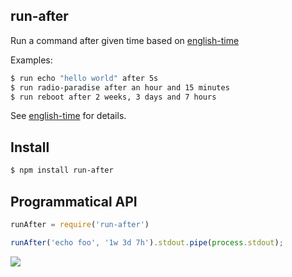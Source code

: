 ## run-after

Run a command after given time based on [english-time](http://github.com/azer/english-time)

Examples:

```bash
$ run echo "hello world" after 5s
$ run radio-paradise after an hour and 15 minutes
$ run reboot after 2 weeks, 3 days and 7 hours
```

See [english-time](http://github.com/azer/english-time) for details.

## Install

```bash
$ npm install run-after
```

## Programmatical API

```js
runAfter = require('run-after')

runAfter('echo foo', '1w 3d 7h').stdout.pipe(process.stdout);
```

![](https://dl.dropboxusercontent.com/s/mdwr7wbgk9mqbjg/npmel_28.jpg)

